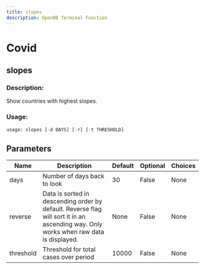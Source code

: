 ```yaml
---
title: slopes
description: OpenBB Terminal Function
---
```


# Covid

## slopes

### Description: 

Show countries with highest slopes.

### Usage: 
```python
usage: slopes [-d DAYS] [-r] [-t THRESHOLD]
```

## Parameters

| Name | Description | Default | Optional | Choices |
| ---- | ----------- | ------- | -------- | ------- |
| days | Number of days back to look | 30 | False | None |
| reverse | Data is sorted in descending order by default. Reverse flag will sort it in an ascending way. Only works when raw data is displayed. | None | False | None |
| threshold | Threshold for total cases over period | 10000 | False | None |


